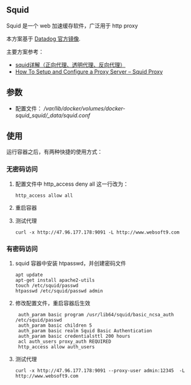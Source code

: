 ## Squid

Squid 是一个 web 加速缓存软件，广泛用于 http proxy  

本方案基于 [Datadog 官方镜像](https://hub.docker.com/r/datadog/squid).

主要方案参考：

* [squid详解（正向代理、透明代理、反向代理）](https://www.cnblogs.com/yanjieli/p/7507456.html)
* [How To Setup and Configure a Proxy Server – Squid Proxy](https://devopscube.com/setup-and-configure-proxy-server)

## 参数

* 配置文件： */var/lib/docker/volumes/docker-squid_squid/_data/squid.conf*

## 使用

运行容器之后，有两种快捷的使用方式：

### 无密码访问

1. 配置文件中 http_access deny all 这一行改为：
   ```
   http_access allow all
   ```
2. 重启容器

2. 测试代理
   ```
   curl -x http://47.96.177.178:9091 -L http://www.websoft9.com
   ```

### 有密码访问

1. squid 容器中安装 htpasswd，并创建密码文件
   ```
   apt update
   apt-get install apache2-utils
   touch /etc/squid/passwd
   htpasswd /etc/squid/passwd admin
   ```

2. 修改配置文件，重启容器后生效
   ```
    auth_param basic program /usr/lib64/squid/basic_ncsa_auth /etc/squid/passwd
    auth_param basic children 5
    auth_param basic realm Squid Basic Authentication
    auth_param basic credentialsttl 200 hours
    acl auth_users proxy_auth REQUIRED
    http_access allow auth_users
   ```

4. 测试代理
   ```
   curl -x http://47.96.177.178:9091 --proxy-user admin:12345  -L http://www.websoft9.com
   ```